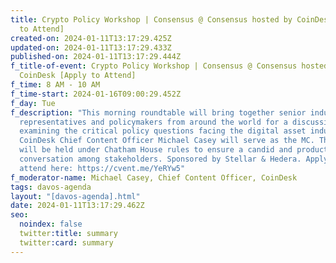 ```yaml
---
title: Crypto Policy Workshop | Consensus @ Consensus hosted by CoinDesk [Apply
  to Attend]
created-on: 2024-01-11T13:17:29.425Z
updated-on: 2024-01-11T13:17:29.433Z
published-on: 2024-01-11T13:17:29.444Z
f_title-of-event: Crypto Policy Workshop | Consensus @ Consensus hosted by
  CoinDesk [Apply to Attend]
f_time: 8 AM - 10 AM
f_time-start: 2024-01-16T09:00:29.452Z
f_day: Tue
f_description: "This morning roundtable will bring together senior industry
  representatives and policymakers from around the world for a discussion
  examining the critical policy questions facing the digital asset industry.
  CoinDesk Chief Content Officer Michael Casey will serve as the MC. The event
  will be held under Chatham House rules to ensure a candid and productive
  conversation among stakeholders. Sponsored by Stellar & Hedera. Apply to
  attend here: https://cvent.me/YeRYw5"
f_moderator-name: Michael Casey, Chief Content Officer, CoinDesk
tags: davos-agenda
layout: "[davos-agenda].html"
date: 2024-01-11T13:17:29.462Z
seo:
  noindex: false
  twitter:title: summary
  twitter:card: summary
---
```

